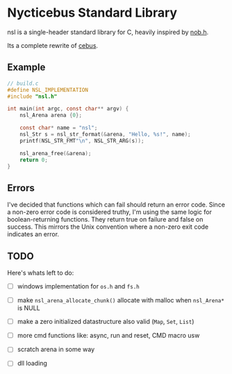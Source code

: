 # Nycticebus Standard Library
nsl is a single-header standard library for C, heavily inspired by [nob.h](https://github.com/tsoding/nob.h).

Its a complete rewrite of [cebus](https://github.com/Code-Nycticebus/cebus).

## Example

```c
// build.c
#define NSL_IMPLEMENTATION
#include "nsl.h"

int main(int argc, const char** argv) {
    nsl_Arena arena {0};

    const char* name = "nsl";
    nsl_Str s = nsl_str_format(&arena, "Hello, %s!", name);
    printf(NSL_STR_FMT"\n", NSL_STR_ARG(s));

    nsl_arena_free(&arena);
    return 0;
}
```

## Errors
I've decided that functions which can fail should return an error code.
Since a non-zero error code is considered truthy, I'm using the same logic for boolean-returning functions. They return true on failure and false on success. This mirrors the Unix convention where a non-zero exit code indicates an error.

## TODO
Here's whats left to do:
- [ ] windows implementation for `os.h` and `fs.h`
- [ ] make `nsl_arena_allocate_chunk()` allocate with malloc when `nsl_Arena*` is NULL
- [ ] make a zero initialized datastructure also valid (`Map`, `Set`, `List`)
- [ ] more cmd functions like: async, run and reset, CMD macro usw
- [ ] scratch arena in some way
- [ ] dll loading

